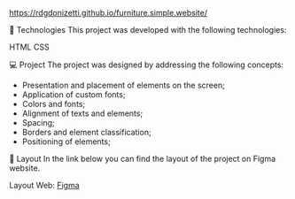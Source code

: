 https://rdgdonizetti.github.io/furniture.simple.website/


🚀 Technologies
This project was developed with the following technologies:

HTML
CSS

💻 Project
The project was designed by addressing the following concepts:

- Presentation and placement of elements on the screen;
- Application of custom fonts;
- Colors and fonts;
- Alignment of texts and elements;
- Spacing;
- Borders and element classification;
- Positioning of elements;

🔖 Layout
In the link below you can find the layout of the project on Figma website.

Layout Web:
[Figma](https://www.figma.com/file/h2MYgN58gkJK7KAlRoHhDK/Diagram---Explorer---Projeto-01-(Copy)?node-id=1%3A2)
